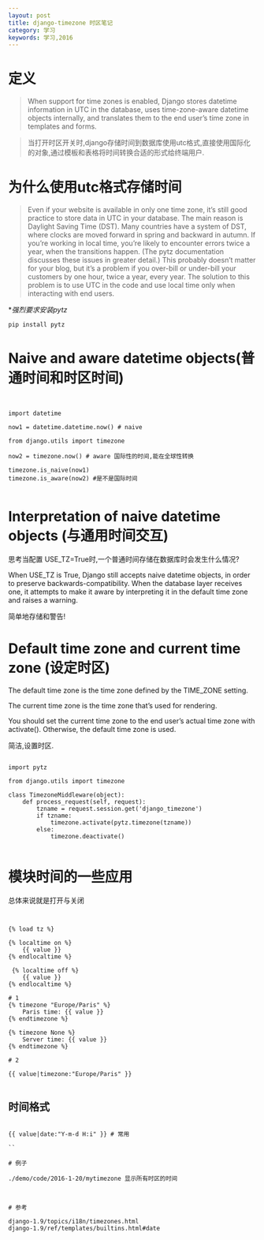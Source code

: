 ```yaml
---
layout: post
title: django-timezone 时区笔记
category: 学习
keywords: 学习,2016
---
```


# 定义

> When support for time zones is enabled, Django stores datetime information in UTC in the database, uses time-zone-aware datetime objects internally, and translates them to the end user’s time zone in templates and forms.

> 当打开时区开关时,django存储时间到数据库使用utc格式,直接使用国际化的对象,通过模板和表格将时间转换合适的形式给终端用户.


# 为什么使用utc格式存储时间

> Even if your website is available in only one time zone, it’s still good practice to store data in UTC in your database. The main reason is Daylight Saving Time (DST). Many countries have a system of DST, where clocks are moved forward in spring and backward in autumn. If you’re working in local time, you’re likely to encounter errors twice a year, when the transitions happen. (The pytz documentation discusses these issues in greater detail.) This probably doesn’t matter for your blog, but it’s a problem if you over-bill or under-bill your customers by one hour, twice a year, every year. The solution to this problem is to use UTC in the code and use local time only when interacting with end users.

**强烈要求安装pytz*

```
pip install pytz

```

# Naive and aware datetime objects(普通时间和时区时间)


```


import datetime

now1 = datetime.datetime.now() # naive

from django.utils import timezone

now2 = timezone.now() # aware 国际性的时间,能在全球性转换

timezone.is_naive(now1)
timezone.is_aware(now2) #是不是国际时间


```

# Interpretation of naive datetime objects (与通用时间交互)

思考当配置 USE_TZ=True时,一个普通时间存储在数据库时会发生什么情况?

When USE_TZ is True, Django still accepts naive datetime objects, in order to preserve backwards-compatibility. When the database layer receives one, it attempts to make it aware by interpreting it in the default time zone and raises a warning.

简单地存储和警告!


# Default time zone and current time zone (设定时区)

The default time zone is the time zone defined by the TIME_ZONE setting.

The current time zone is the time zone that’s used for rendering.

You should set the current time zone to the end user’s actual time zone with activate(). Otherwise, the default time zone is used.

简洁,设置时区.


```

import pytz

from django.utils import timezone

class TimezoneMiddleware(object):
    def process_request(self, request):
        tzname = request.session.get('django_timezone')
        if tzname:
            timezone.activate(pytz.timezone(tzname))
        else:
            timezone.deactivate()


```

# 模块时间的一些应用

总体来说就是打开与关闭

```


{% load tz %}

{% localtime on %}
    {{ value }}
{% endlocaltime %}

 {% localtime off %}
    {{ value }}
{% endlocaltime %}

# 1
{% timezone "Europe/Paris" %}
    Paris time: {{ value }}
{% endtimezone %}

{% timezone None %}
    Server time: {{ value }}
{% endtimezone %}

# 2

{{ value|timezone:"Europe/Paris" }}


```


## 时间格式


```

{{ value|date:"Y-m-d H:i" }} # 常用

``

# 例子

./demo/code/2016-1-20/mytimezone 显示所有时区的时间



# 参考

django-1.9/topics/i18n/timezones.html
django-1.9/ref/templates/builtins.html#date
